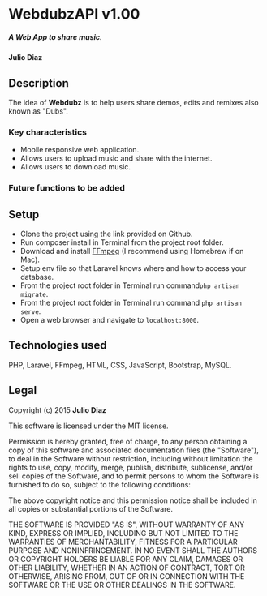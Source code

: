 # WebdubzAPI v1.00

##### A Web App to share music.

#### Julio Diaz

## Description

The idea of **Webdubz** is to help users share demos, edits and remixes also known as "Dubs". 

### Key characteristics
* Mobile responsive web application.
* Allows users to upload music and share with the internet.
* Allows users to download music.

### Future functions to be added


## Setup
* Clone the project using the link provided on Github.
* Run composer install in Terminal from the project root folder.
* Download and install [FFmpeg](https://www.ffmpeg.org) (I recommend using Homebrew if on Mac).
* Setup env file so that Laravel knows where and how to access your database.
* From the project root folder in Terminal run command```php artisan migrate```.
* From the project root folder in Terminal run command ```php artisan serve```.
* Open a web browser and navigate to ```localhost:8000```.

## Technologies used

PHP, Laravel, FFmpeg, HTML, CSS, JavaScript, Bootstrap, MySQL.

## Legal

Copyright (c) 2015 **Julio Diaz**

This software is licensed under the MIT license.

Permission is hereby granted, free of charge, to any person obtaining a copy
of this software and associated documentation files (the "Software"), to deal
in the Software without restriction, including without limitation the rights
to use, copy, modify, merge, publish, distribute, sublicense, and/or sell
copies of the Software, and to permit persons to whom the Software is
furnished to do so, subject to the following conditions:

The above copyright notice and this permission notice shall be included in
all copies or substantial portions of the Software.

THE SOFTWARE IS PROVIDED "AS IS", WITHOUT WARRANTY OF ANY KIND, EXPRESS OR
IMPLIED, INCLUDING BUT NOT LIMITED TO THE WARRANTIES OF MERCHANTABILITY,
FITNESS FOR A PARTICULAR PURPOSE AND NONINFRINGEMENT. IN NO EVENT SHALL THE
AUTHORS OR COPYRIGHT HOLDERS BE LIABLE FOR ANY CLAIM, DAMAGES OR OTHER
LIABILITY, WHETHER IN AN ACTION OF CONTRACT, TORT OR OTHERWISE, ARISING FROM,
OUT OF OR IN CONNECTION WITH THE SOFTWARE OR THE USE OR OTHER DEALINGS IN
THE SOFTWARE.